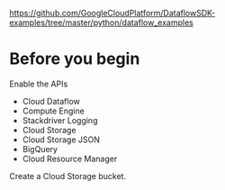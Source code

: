 https://github.com/GoogleCloudPlatform/DataflowSDK-examples/tree/master/python/dataflow_examples

# Before you begin

Enable the APIs

- Cloud Dataflow
- Compute Engine
- Stackdriver Logging
- Cloud Storage
- Cloud Storage JSON
- BigQuery
- Cloud Resource Manager

Create a Cloud Storage bucket.

